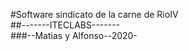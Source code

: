 
#Software sindicato de la carne de RioIV
<br>
##-------ITECLABS-------
<br>
###--Matias y Alfonso--2020-
